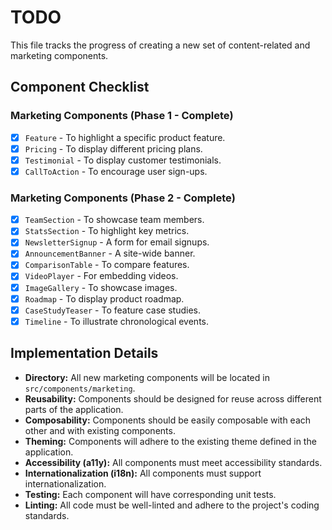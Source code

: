 # TODO

This file tracks the progress of creating a new set of content-related and marketing components.

## Component Checklist

### Marketing Components (Phase 1 - Complete)

*   [x] `Feature` - To highlight a specific product feature.
*   [x] `Pricing` - To display different pricing plans.
*   [x] `Testimonial` - To display customer testimonials.
*   [x] `CallToAction` - To encourage user sign-ups.

### Marketing Components (Phase 2 - Complete)

*   [x] `TeamSection` - To showcase team members.
*   [x] `StatsSection` - To highlight key metrics.
*   [x] `NewsletterSignup` - A form for email signups.
*   [x] `AnnouncementBanner` - A site-wide banner.
*   [x] `ComparisonTable` - To compare features.
*   [x] `VideoPlayer` - For embedding videos.
*   [x] `ImageGallery` - To showcase images.
*   [x] `Roadmap` - To display product roadmap.
*   [x] `CaseStudyTeaser` - To feature case studies.
*   [x] `Timeline` - To illustrate chronological events.

## Implementation Details

*   **Directory:** All new marketing components will be located in `src/components/marketing`.
*   **Reusability:** Components should be designed for reuse across different parts of the application.
*   **Composability:** Components should be easily composable with each other and with existing components.
*   **Theming:** Components will adhere to the existing theme defined in the application.
*   **Accessibility (a11y):** All components must meet accessibility standards.
*   **Internationalization (i18n):** All components must support internationalization.
*   **Testing:** Each component will have corresponding unit tests.
*   **Linting:** All code must be well-linted and adhere to the project's coding standards.
